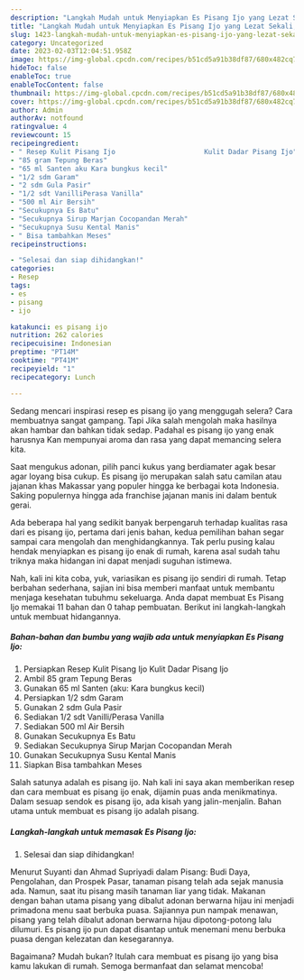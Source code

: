 ```yaml
---
description: "Langkah Mudah untuk Menyiapkan Es Pisang Ijo yang Lezat Sekali, Buat Buka Puasa Sempurna"
title: "Langkah Mudah untuk Menyiapkan Es Pisang Ijo yang Lezat Sekali, Buat Buka Puasa Sempurna"
slug: 1423-langkah-mudah-untuk-menyiapkan-es-pisang-ijo-yang-lezat-sekali-buat-buka-puasa-sempurna
category: Uncategorized
date: 2023-02-03T12:04:51.958Z
image: https://img-global.cpcdn.com/recipes/b51cd5a91b38df87/680x482cq70/es-pisang-ijo-foto-resep-utama.jpg
hideToc: false
enableToc: true
enableTocContent: false
thumbnail: https://img-global.cpcdn.com/recipes/b51cd5a91b38df87/680x482cq70/es-pisang-ijo-foto-resep-utama.jpg
cover: https://img-global.cpcdn.com/recipes/b51cd5a91b38df87/680x482cq70/es-pisang-ijo-foto-resep-utama.jpg
author: Admin
authorAv: notfound
ratingvalue: 4
reviewcount: 15
recipeingredient:
- " Resep Kulit Pisang Ijo                      Kulit Dadar Pisang Ijo"
- "85 gram Tepung Beras"
- "65 ml Santen aku Kara bungkus kecil"
- "1/2 sdm Garam"
- "2 sdm Gula Pasir"
- "1/2 sdt VanilliPerasa Vanilla"
- "500 ml Air Bersih"
- "Secukupnya Es Batu"
- "Secukupnya Sirup Marjan Cocopandan Merah"
- "Secukupnya Susu Kental Manis"
- " Bisa tambahkan Meses"
recipeinstructions:

- "Selesai dan siap dihidangkan!"
categories:
- Resep
tags:
- es
- pisang
- ijo

katakunci: es pisang ijo 
nutrition: 262 calories
recipecuisine: Indonesian
preptime: "PT14M"
cooktime: "PT41M"
recipeyield: "1"
recipecategory: Lunch

---
```



Sedang mencari inspirasi resep es pisang ijo yang menggugah selera? Cara membuatnya sangat gampang. Tapi Jika salah mengolah maka hasilnya akan hambar dan bahkan tidak sedap. Padahal es pisang ijo yang enak harusnya Kan mempunyai aroma dan rasa yang dapat memancing selera kita.


Saat mengukus adonan, pilih panci kukus yang berdiamater agak besar agar loyang bisa cukup. Es pisang ijo merupakan salah satu camilan atau jajanan khas Makassar yang populer hingga ke berbagai kota Indonesia. Saking populernya hingga ada franchise jajanan manis ini dalam bentuk gerai.

Ada beberapa hal yang sedikit banyak berpengaruh terhadap kualitas rasa dari es pisang ijo, pertama dari jenis bahan, kedua pemilihan bahan segar sampai cara mengolah dan menghidangkannya. Tak perlu pusing kalau hendak menyiapkan es pisang ijo enak di rumah, karena asal sudah tahu triknya maka hidangan ini dapat menjadi suguhan istimewa.


Nah, kali ini kita coba, yuk, variasikan es pisang ijo sendiri di rumah. Tetap berbahan sederhana, sajian ini bisa memberi manfaat untuk membantu menjaga kesehatan tubuhmu sekeluarga. Anda dapat membuat Es Pisang Ijo memakai 11 bahan dan 0 tahap pembuatan. Berikut ini langkah-langkah untuk membuat hidangannya.

<!--inarticleads1-->

##### Bahan-bahan dan bumbu yang wajib ada untuk menyiapkan Es Pisang Ijo:

1. Persiapkan  Resep Kulit Pisang Ijo                      Kulit Dadar Pisang Ijo
1. Ambil 85 gram Tepung Beras
1. Gunakan 65 ml Santen (aku: Kara bungkus kecil)
1. Persiapkan 1/2 sdm Garam
1. Gunakan 2 sdm Gula Pasir
1. Sediakan 1/2 sdt Vanilli/Perasa Vanilla
1. Sediakan 500 ml Air Bersih
1. Gunakan Secukupnya Es Batu
1. Sediakan Secukupnya Sirup Marjan Cocopandan Merah
1. Gunakan Secukupnya Susu Kental Manis
1. Siapkan  Bisa tambahkan Meses


Salah satunya adalah es pisang ijo. Nah kali ini saya akan memberikan resep dan cara membuat es pisang ijo enak, dijamin puas anda menikmatinya. Dalam sesuap sendok es pisang ijo, ada kisah yang jalin-menjalin. Bahan utama untuk membuat es pisang ijo adalah pisang. 

<!--inarticleads2-->

##### Langkah-langkah untuk memasak Es Pisang Ijo:


1. Selesai dan siap dihidangkan!

Menurut Suyanti dan Ahmad Supriyadi dalam Pisang: Budi Daya, Pengolahan, dan Prospek Pasar, tanaman pisang telah ada sejak manusia ada. Namun, saat itu pisang masih tanaman liar yang tidak. Makanan dengan bahan utama pisang yang dibalut adonan berwarna hijau ini menjadi primadona menu saat berbuka puasa. Sajiannya pun nampak menawan, pisang yang telah dibalut adonan berwarna hijau dipotong-potong lalu dilumuri. Es pisang ijo pun dapat disantap untuk menemani menu berbuka puasa dengan kelezatan dan kesegarannya. 

Bagaimana? Mudah bukan? Itulah cara membuat es pisang ijo yang bisa kamu lakukan di rumah. Semoga bermanfaat dan selamat mencoba!
